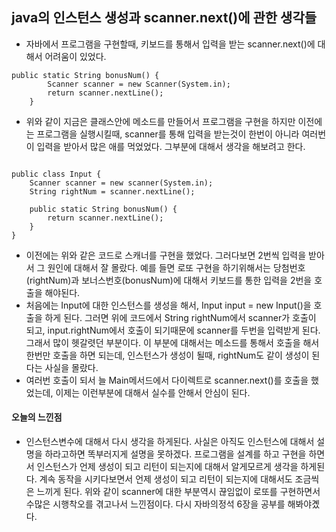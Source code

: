 ## java의 인스턴스 생성과 scanner.next()에 관한 생각들

- 자바에서 프로그램을 구현할때, 키보드를 통해서 입력을 받는 scanner.next()에 대해서 어려움이 있었다.

```
public static String bonusNum() {
        Scanner scanner = new Scanner(System.in);
        return scanner.nextLine();
    }
```
- 위와 같이 지금은 클래스안에 메소드를 만들어서 프로그램을 구현을 하지만 이전에는 프로그램을 실행시킬때, scanner를 통해 입력을 받는것이 한번이 아니라 여러번이 입력을 받아서 많은 애를 먹었었다. 그부분에 대해서 생각을 해보려고 한다.

```

public class Input {
	Scanner scanner = new scanner(System.in);
    String rightNum = scanner.nextLine();
    
    public static String bonusNum() {
        return scanner.nextLine();
    }
}
```
- 이전에는 위와 같은 코드로 스캐너를 구현을 했었다. 그러다보면 2번씩 입력을 받아서 그 원인에 대해서 잘 몰랐다. 예를 들면 로또 구현을 하기위해서는 당첨번호(rightNum)과 보너스번호(bonusNum)에 대해서 키보드를 통한 입력을 2번을 호출을 해야된다.
- 처음에는 Input에 대한 인스턴스를 생성을 해서, Input input = new Input()을 호출을 하게 된다. 그러면 위에 코드에서 String rightNum에서 scanner가 호출이 되고, input.rightNum에서 호출이 되기때문에 scanner를 두번을 입력받게 된다. 그래서 많이 헷갈렷던 부분이다. 이 부분에 대해서는 메소드를 통해서 호출을 해서 한번만 호출을 하면 되는데, 인스턴스가 생성이 될때, rightNum도 같이 생성이 된다는 사실을 몰랐다. 
- 여러번 호출이 되서 늘 Main메서드에서 다이렉트로 scanner.next()를 호출을 했었는데, 이제는 이런부분에 대해서 실수를 안해서 안심이 된다.


#### 오늘의 느낀점
- 인스턴스변수에 대해서 다시 생각을 하게된다. 사실은 아직도 인스턴스에 대해서 설명을 하라고하면 똑부러지게 설명을 못하겠다. 프로그램을 설계를 하고 구현을 하면서 인스턴스가 언제 생성이 되고 리턴이 되는지에 대해서 알게모르게 생각을 하게된다. 계속 동작을 시키다보면서 언제 생성이 되고 리턴이 되는지에 대해서도 조금씩은 느끼게 된다. 위와 같이 scanner에 대한 부분역시 끊임없이 로또를 구현하면서 수많은 시행착오를 겪고나서 느낀점이다. 다시 자바의정석 6장을 공부를 해봐야곘다.
